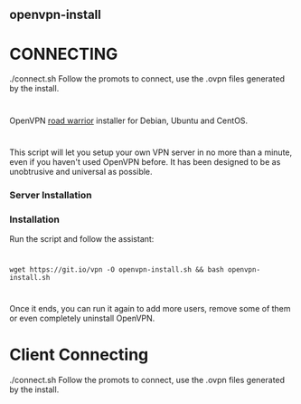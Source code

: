 ## openvpn-install

# CONNECTING
./connect.sh
Follow the promots to connect, use the .ovpn files generated by the install.

#
OpenVPN [road warrior](http://en.wikipedia.org/wiki/Road_warrior_%28computing%29) installer for Debian, Ubuntu and CentOS.
#
This script will let you setup your own VPN server in no more than a minute, even if you haven't used OpenVPN before. It has been designed to be as unobtrusive and universal as possible.

### Server Installation

### Installation

Run the script and follow the assistant:
#
`wget https://git.io/vpn -O openvpn-install.sh && bash openvpn-install.sh`
#
Once it ends, you can run it again to add more users, remove some of them or even completely uninstall OpenVPN.

# Client Connecting
./connect.sh
Follow the promots to connect, use the .ovpn files generated by the install.

